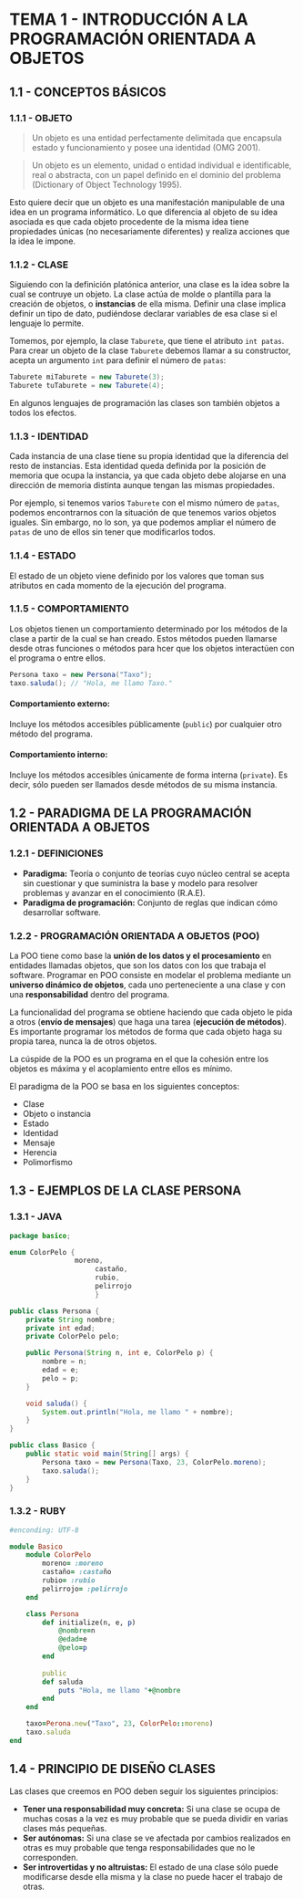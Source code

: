# TEMA 1 - INTRODUCCIÓN A LA PROGRAMACIÓN ORIENTADA A OBJETOS

## 1.1 - CONCEPTOS BÁSICOS

### 1.1.1 - OBJETO

> Un objeto es una entidad perfectamente delimitada que encapsula estado y funcionamiento y posee una identidad (OMG 2001).

> Un objeto es un elemento, unidad o entidad individual e identificable, real o abstracta, con un papel definido en el dominio del problema (Dictionary of Object Technology 1995).

Esto quiere decir que un objeto es una manifestación manipulable de una idea en un programa informático.
Lo que diferencia al objeto de su idea asociada es que cada objeto procedente de la misma idea tiene propiedades únicas (no necesariamente diferentes) y realiza acciones que la idea le impone.

### 1.1.2 - CLASE

Siguiendo con la definición platónica anterior, una clase es la idea sobre la cual se contruye un objeto.
La clase actúa de molde o plantilla para la creación de objetos, o **instancias** de ella misma.
Definir una clase implica definir un tipo de dato, pudiéndose declarar variables de esa clase si el lenguaje lo permite.

Tomemos, por ejemplo, la clase `Taburete`, que tiene el atributo `int patas`.
Para crear un objeto de la clase `Taburete` debemos llamar a su constructor, acepta un argumento `int` para definir el número de `patas`:

```java
Taburete miTaburete = new Taburete(3);
Taburete tuTaburete = new Taburete(4);
```

En algunos lenguajes de programación las clases son también objetos a todos los efectos.

### 1.1.3 - IDENTIDAD

Cada instancia de una clase tiene su propia identidad que la diferencia del resto de instancias.
Esta identidad queda definida por la posición de memoria que ocupa la instancia, ya que cada objeto debe alojarse en una dirección de memoria distinta aunque tengan las mismas propiedades.

Por ejemplo, si tenemos varios `Taburete` con el mismo número de `patas`, podemos encontrarnos con la situación de que tenemos varios objetos iguales.
Sin embargo, no lo son, ya que podemos ampliar el número de `patas` de uno de ellos sin tener que modificarlos todos.

### 1.1.4 - ESTADO

El estado de un objeto viene definido por los valores que toman sus atributos en cada momento de la ejecución del programa.

### 1.1.5 - COMPORTAMIENTO

Los objetos tienen un comportamiento determinado por los métodos de la clase a partir de la cual se han creado.
Estos métodos pueden llamarse desde otras funciones o métodos para hcer que los objetos interactúen con el programa o entre ellos.

```java
Persona taxo = new Persona("Taxo");
taxo.saluda(); // "Hola, me llamo Taxo."
```

#### Comportamiento externo:

Incluye los métodos accesibles públicamente (`public`) por cualquier otro método del programa.

#### Comportamiento interno:

Incluye los métodos accesibles únicamente de forma interna (`private`).
Es decir, sólo pueden ser llamados desde métodos de su misma instancia.

## 1.2 - PARADIGMA DE LA PROGRAMACIÓN ORIENTADA A OBJETOS

### 1.2.1 - DEFINICIONES

- **Paradigma:** Teoría o conjunto de teorías cuyo núcleo central se acepta sin cuestionar y que suministra la base y modelo para resolver problemas y avanzar en el conocimiento (R.A.E).
- **Paradigma de programación:** Conjunto de reglas que indican cómo desarrollar software.

### 1.2.2 - PROGRAMACIÓN ORIENTADA A OBJETOS (POO)

La POO tiene como base la **unión de los datos y el procesamiento** en entidades llamadas objetos, que son los datos con los que trabaja el software.
Programar en POO consiste en modelar el problema mediante un **universo dinámico de objetos**, cada uno perteneciente a una clase y con una **responsabilidad** dentro del programa.

La funcionalidad del programa se obtiene haciendo que cada objeto le pida a otros (**envío de mensajes**) que haga una tarea (**ejecución de métodos**).
Es importante programar los métodos de forma que cada objeto haga su propia tarea, nunca la de otros objetos.

La cúspide de la POO es un programa en el que la cohesión entre los objetos es máxima y el acoplamiento entre ellos es mínimo.

El paradigma de la POO se basa en los siguientes conceptos:
- Clase
- Objeto o instancia
- Estado
- Identidad
- Mensaje
- Herencia
- Polimorfismo

## 1.3 - EJEMPLOS  DE LA CLASE PERSONA

### 1.3.1 - JAVA

```java
package basico;

enum ColorPelo {
                moreno,
					 castaño,
					 rubio,
					 pelirrojo
					 }

public class Persona {
	private String nombre;
	private int edad;
	private ColorPelo pelo;

	public Persona(String n, int e, ColorPelo p) {
		nombre = n;
		edad = e;
		pelo = p;
	}

	void saluda() {
		System.out.println("Hola, me llamo " + nombre);
	}
}

public class Basico {
	public static void main(String[] args) {
		Persona taxo = new Persona(Taxo, 23, ColorPelo.moreno);
		taxo.saluda();
	}
}
```

### 1.3.2 - RUBY

```ruby
#enconding: UTF-8

module Basico
	module ColorPelo
		moreno= :moreno
		castaño= :castaño
		rubio= :rubio
		pelirrojo= :pelirrojo
	end

	class Persona
		def initialize(n, e, p)
			@nombre=n
			@edad=e
			@pelo=p
		end
	
		public
		def saluda
			puts "Hola, me llamo "+@nombre
		end
	end

	taxo=Perona.new("Taxo", 23, ColorPelo::moreno)
	taxo.saluda
end
```

## 1.4 - PRINCIPIO DE DISEÑO CLASES

Las clases que creemos en POO deben seguir los siguientes principios:
- **Tener una responsabilidad muy concreta:** Si una clase se ocupa de muchas cosas a la vez es muy probable que se pueda dividir en varias clases más pequeñas.
- **Ser autónomas:** Si una clase se ve afectada por cambios realizados en otras es muy probable que tenga responsabilidades que no le corresponden.
- **Ser introvertidas y no altruistas:** El estado de una clase sólo puede modificarse desde ella misma y la clase no puede hacer el trabajo de otras.
